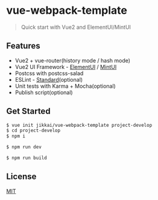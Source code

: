 # vue-webpack-template


> Quick start with Vue2 and ElementUI/MintUI

## Features
* Vue2 + vue-router(history mode / hash mode)
* Vue2 UI Framework - [ElementUI](https://github.com/ElemeFE/element) / [MintUI](https://github.com/ElemeFE/mint-ui)
* Postcss with postcss-salad
* ESLint - [Standard](https://github.com/feross/standard)(optional)
* Unit tests with Karma + Mocha(optional)
* Publish script(optional)

## Get Started

```bash
$ vue init jikkai/vue-webpack-template project-develop
$ cd project-develop
$ npm i

$ npm run dev

$ npm run build
```

## License
[MIT](https://github.com/JacksonTxl/vue-webpack-template/blob/master/LICENSE)
